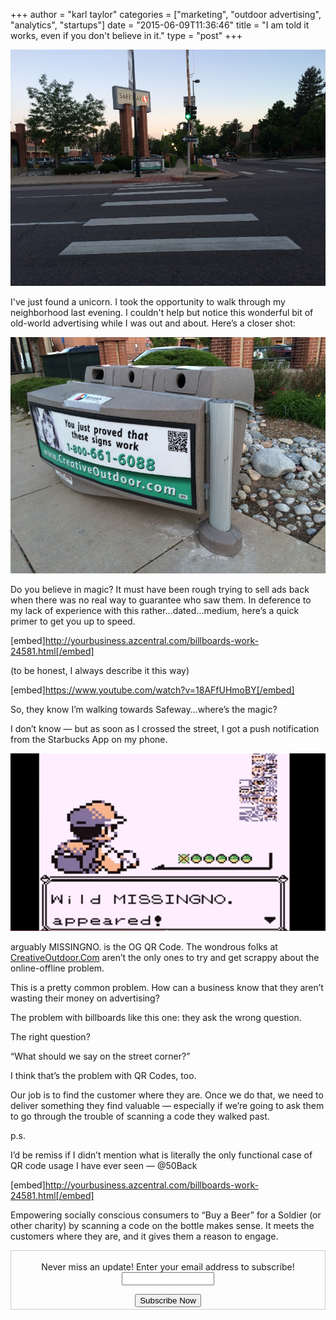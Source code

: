 +++
author = "karl taylor"
categories = ["marketing", "outdoor advertising", "analytics", "startups"]
date = "2015-06-09T11:36:46"
title = "I am told it works, even if you don't believe in it."
type = "post"
+++

  ![](https://raw.githubusercontent.com/karljtaylor/kjt/blog/content/assets/62ce6-1-vf0bxomrwrprpvpsjxxjg.jpeg)

 I've just found a unicorn.  I took the opportunity to walk through my neighborhood last evening. I couldn't help but notice this wonderful bit of old-world advertising while I was out and about. Here’s a closer shot:

  ![](https://raw.githubusercontent.com/karljtaylor/kjt/blog/content/assets/cc918-1_sezfloh1mymk_ibmqox6g.jpeg)

 Do you believe in magic?  It must have been rough trying to sell ads back when there was no real way to guarantee who saw them. In deference to my lack of experience with this rather…dated…medium, here’s a quick primer to get you up to speed.

 [embed]http://yourbusiness.azcentral.com/billboards-work-24581.html[/embed]

 (to be honest, I always describe it this way)

 [embed]https://www.youtube.com/watch?v=18AFfUHmoBY[/embed]

 So, they know I’m walking towards Safeway…where’s the magic?

 I don’t know — but as soon as I crossed the street, I got a push notification from the Starbucks App on my phone.

   ![](https://raw.githubusercontent.com/karljtaylor/kjt/blog/content/assets/4fa8b-1f3hpi1q2bhmrykkvmz6n-q.jpeg)

 arguably MISSINGNO. is the OG QR Code.  The wondrous folks at [CreativeOutdoor.Com](http://creativeoutdoor.com) aren’t the only ones to try and get scrappy about the online-offline problem.

 This is a pretty common problem. How can a business know that they aren’t wasting their money on advertising?

 The problem with billboards like this one: they ask the wrong question.

 The right question?

 “What should we say on the street corner?”

  I think that’s the problem with QR Codes, too.

 Our job is to find the customer where they are. Once we do that, we need to deliver something they find valuable — especially if we’re going to ask them to go through the trouble of scanning a code they walked past.

  p.s.

 I’d be remiss if I didn’t mention what is literally the only functional case of QR code usage I have ever seen — @50Back

 [embed]http://yourbusiness.azcentral.com/billboards-work-24581.html[/embed]

 Empowering socially conscious consumers to “Buy a Beer” for a Soldier (or other charity) by scanning a code on the bottle makes sense. It meets the customers where they are, and it gives them a reason to engage.

 <form style="border:1px solid #ccc;padding:3px;text-align: center;" action="https://tinyletter.com/karljtaylor" method="post" target="popupwindow" onsubmit="window.open('https://tinyletter.com/karljtaylor', 'popupwindow', 'scrollbars=yes,width=800,height=600');return true" _lpchecked="1">
     <p style="
      display: flex;
      align-items: center;
      flex-direction: column;
  "><label for="tlemail">Never miss an update! Enter your email address to subscribe!</label>
       <input type="text" name="email" id="tlemail" style="
      width: 140px;
  "></p>
     <input type="hidden" value="1" name="embed"><input type="submit" value="Subscribe Now">
  </form>
